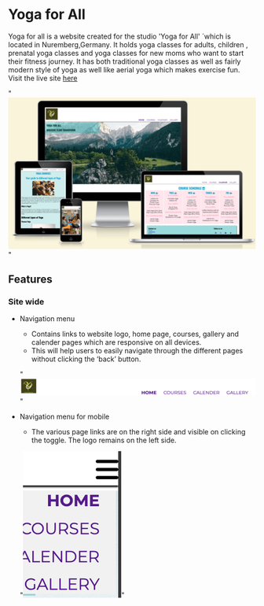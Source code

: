 # Yoga for All

Yoga for all is a website created for the studio 'Yoga for All' ´which is located in Nuremberg,Germany. It holds yoga classes for adults, children , prenatal yoga classes and yoga classes for new moms who want to start their fitness journey. It has both traditional yoga classes as well as fairly modern style of yoga as well like aerial yoga which makes exercise fun. Visit the live site [here](https://niraja85.github.io/Yoga-for-All/)

"![Mockup](readme-images/mockup1.png)"

## Features

### Site wide
* Navigation menu
    * Contains links to website logo, home page, courses, gallery and calender pages which are responsive on all devices.
    * This will help users to easily navigate through the different pages without clicking the ‘back’ button.

    "![Navigation](readme-images/navigation.png)"

* Navigation menu for mobile
    * The various page links are on the right side and visible on clicking the toggle. The logo remains on the left side.   

   "![Nav-mobile](readme-images/nav-mobile.png)"










        
